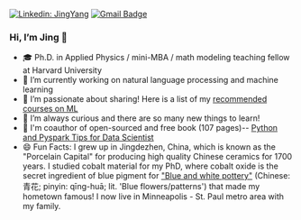 [![Linkedin: JingYang](https://img.shields.io/badge/-JingYang-blue?style=flat-square&logo=Linkedin&logoColor=white&link=https://www.linkedin.com/in/jingyangharvard/)](https://www.linkedin.com/in/jingyangharvard/)
[![Gmail Badge](https://img.shields.io/badge/-jingyangharvard@gmail.com-c14438?style=flat-square&logo=Gmail&logoColor=white&link=mailto:jingyangharvard@gmail.com)](mailto:jingyangharvard@gmail.com)

### Hi, I’m Jing 👋 
- 🎓 Ph.D. in Applied Physics / mini-MBA / math modeling teaching fellow at Harvard University
- 🔭 I’m currently working on natural language processing and machine learning
- 👀 I’m passionate about sharing! Here is a list of my [recommended courses on ML](https://runawayhorse001.github.io/PythonTipsDS/kaggle.html)
- 🌱 I’m always curious and there are so many new things to learn!
- 📝 I'm coauthor of open-sourced and free book (107 pages)-- [Python and Pyspark Tips for Data Scientist](https://github.com/runawayhorse001/PythonTipsDS)
- 😄 Fun Facts: I grew up in Jingdezhen, China, which is known as the "Porcelain Capital" for producing high quality Chinese ceramics for 1700 years. I studied cobalt material for my PhD, where cobalt oxide is the secret ingredient of blue pigment for ["Blue and white pottery"](https://en.wikipedia.org/wiki/Blue_and_white_pottery) (Chinese: 青花; pinyin: qīng-huā; lit. 'Blue flowers/patterns') that made my hometown famous! I now live in Minneapolis - St. Paul metro area with my family. 


<!---
flashjing/flashjing is a ✨ special ✨ repository because its `README.md` (this file) appears on your GitHub profile.
You can click the Preview link to take a look at your changes.
--->
